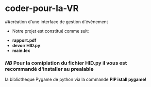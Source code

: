 # coder-pour-la-VR
##création d'une interface de gestion d'évènement
 - Notre projet  est constitué comme suit:
 * **rapport.pdf**
 * **devoir HID.py**
 * **main.lex**
### *NB* Pour la comiplation du fichier HID.py il vous est recommandé d'installer au prealable
la bibliotheque Pygame de python via la commande **PIP istall pygame!**
